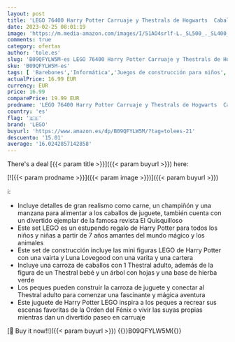```yaml
---
layout: post
title: 'LEGO 76400 Harry Potter Carruaje y Thestrals de Hogwarts  Caballos de Juguete  Set de Construcción con Mini Figuras de La Orden del Fénix'
date: 2023-02-25 08:01:19
image: 'https://m.media-amazon.com/images/I/51AO4srlf-L._SL500_._SL400_.jpg'
comments: true
category: ofertas
author: 'tole.es'
slug: 'B09QFYLW5M-es LEGO 76400 Harry Potter Carruaje y Thestrals de Hogwarts...'
sku: 'B09QFYLW5M-es'
tags: [ 'Barebones','Informática','Juegos de construcción para niños','Juguetes','Juguetes y juegos','Sets de construcción','lego','🇪🇸', ]
actualPrice: 16.99 EUR
currency: EUR
price: 16.99
comparePrice: 19.99 EUR
prodname: 'LEGO 76400 Harry Potter Carruaje y Thestrals de Hogwarts  Caballos de Juguete  Set de Construcción con Mini Figuras de La Orden del Fénix'
country: 'es'
flag: '🇪🇸'
brand: 'LEGO'
buyurl: 'https://www.amazon.es/dp/B09QFYLW5M/?tag=tolees-21'
descuento: '15.01'
average: '16.0242857142858'
---
```


There's a deal [{{< param title >}}]({{< param buyurl >}})  here:

[![{{< param prodname >}}]({{< param image >}})]({{< param buyurl >}})

ℹ️:

- Incluye detalles de gran realismo como carne, un champiñón y una manzana para alimentar a los caballos de juguete, también cuenta con un divertido ejemplar de la famosa revista El Quisquilloso
- Este set LEGO es un estupendo regalo de Harry Potter para todos los niños y niñas a partir de 7 años amantes del mundo mágico y los animales
- Este set de construcción incluye las mini figuras LEGO de Harry Potter con una vairta y Luna Lovegood con una varita y una cartera
- Incluye una carroza de caballos con 1 Thestral adulto, además de la figura de un Thestral bebé y un árbol con hojas y una base de hierba verde
- Los peques pueden construir la carroza de juguete y conectar al Thestral adulto para comenzar una fascinante y mágica aventura
- Este juguete de Harry Potter LEGO inspira a los peques a recrear sus escenas favoritas de la Orden del Fénix o vivir las suyas propias mientras dan un divertido paseo en carruaje

[🛒 Buy it now!!]({{< param buyurl >}})
{{<world>}}B09QFYLW5M{{</world>}}
